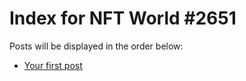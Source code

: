 # Index for NFT World #2651
Posts will be displayed in the order below:

- [Your first post](./001-first.md)

